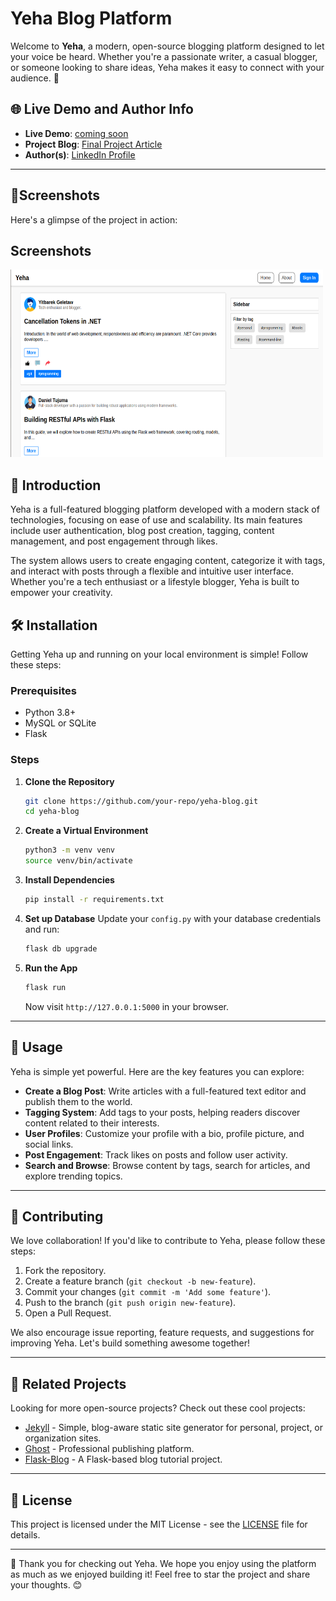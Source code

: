 
# Yeha Blog Platform

Welcome to **Yeha**, a modern, open-source blogging platform designed to let your voice be heard. Whether you're a passionate writer, a casual blogger, or someone looking to share ideas, Yeha makes it easy to connect with your audience. 🚀

## 🌐 Live Demo and Author Info
- **Live Demo**: [coming soon](https://github.com/bush-da/Yeha)
- **Project Blog**: [Final Project Article](https://your-blog-article.com)
- **Author(s)**: [LinkedIn Profile](https://www.linkedin.com/in/daniel-tujuma-702454271)

---
## 📸Screenshots
Here's a glimpse of the project in action:
## Screenshots

<img src="./assets/screenshot.png" alt="Project Screenshot" width="500" height="300">

## 📖 Introduction

Yeha is a full-featured blogging platform developed with a modern stack of technologies, focusing on ease of use and scalability. Its main features include user authentication, blog post creation, tagging, content management, and post engagement through likes.

The system allows users to create engaging content, categorize it with tags, and interact with posts through a flexible and intuitive user interface. Whether you're a tech enthusiast or a lifestyle blogger, Yeha is built to empower your creativity.

## 🛠️ Installation

Getting Yeha up and running on your local environment is simple! Follow these steps:

### Prerequisites
- Python 3.8+
- MySQL or SQLite
- Flask

### Steps
1. **Clone the Repository**
   ```bash
   git clone https://github.com/your-repo/yeha-blog.git
   cd yeha-blog
   ```

2. **Create a Virtual Environment**
   ```bash
   python3 -m venv venv
   source venv/bin/activate
   ```

3. **Install Dependencies**
   ```bash
   pip install -r requirements.txt
   ```

4. **Set up Database**
   Update your `config.py` with your database credentials and run:
   ```bash
   flask db upgrade
   ```

5. **Run the App**
   ```bash
   flask run
   ```

   Now visit `http://127.0.0.1:5000` in your browser.

---

## 🚀 Usage

Yeha is simple yet powerful. Here are the key features you can explore:

- **Create a Blog Post**: Write articles with a full-featured text editor and publish them to the world.
- **Tagging System**: Add tags to your posts, helping readers discover content related to their interests.
- **User Profiles**: Customize your profile with a bio, profile picture, and social links.
- **Post Engagement**: Track likes on posts and follow user activity.
- **Search and Browse**: Browse content by tags, search for articles, and explore trending topics.

---

## 🤝 Contributing

We love collaboration! If you'd like to contribute to Yeha, please follow these steps:

1. Fork the repository.
2. Create a feature branch (`git checkout -b new-feature`).
3. Commit your changes (`git commit -m 'Add some feature'`).
4. Push to the branch (`git push origin new-feature`).
5. Open a Pull Request.

We also encourage issue reporting, feature requests, and suggestions for improving Yeha. Let's build something awesome together!

---

## 🌟 Related Projects

Looking for more open-source projects? Check out these cool projects:

- [Jekyll](https://github.com/jekyll/jekyll) - Simple, blog-aware static site generator for personal, project, or organization sites.
- [Ghost](https://github.com/TryGhost/Ghost) - Professional publishing platform.
- [Flask-Blog](https://github.com/miguelgrinberg/microblog) - A Flask-based blog tutorial project.

---

## 📝 License

This project is licensed under the MIT License - see the [LICENSE](LICENSE) file for details.

---

👋 Thank you for checking out Yeha. We hope you enjoy using the platform as much as we enjoyed building it! Feel free to star the project and share your thoughts. 😊
